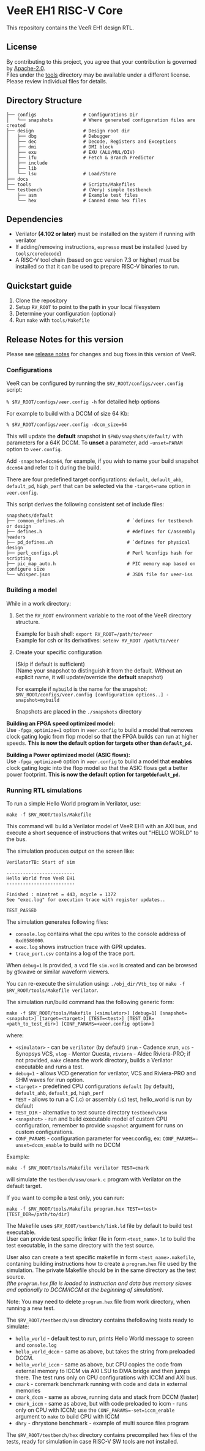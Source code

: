 # VeeR EH1 RISC-V Core

This repository contains the VeeR EH1 design RTL.

## License

By contributing to this project, you agree that your contribution is governed by [Apache-2.0](LICENSE).  
Files under the [tools](tools/) directory may be available under a different license. Please review individual files for details.

## Directory Structure

    ├── configs                 # Configurations Dir
    │   └── snapshots           # Where generated configuration files are created
    ├── design                  # Design root dir
    │   ├── dbg                 # Debugger
    │   ├── dec                 # Decode, Registers and Exceptions
    │   ├── dmi                 # DMI block
    │   ├── exu                 # EXU (ALU/MUL/DIV)
    │   ├── ifu                 # Fetch & Branch Predictor
    │   ├── include             
    │   ├── lib
    │   └── lsu                 # Load/Store
    ├── docs
    ├── tools                   # Scripts/Makefiles
    └── testbench               # (Very) simple testbench
        ├── asm                 # Example test files
        └── hex                 # Canned demo hex files
 
## Dependencies

- Verilator **(4.102 or later)** must be installed on the system if running with verilator
- If adding/removing instructions, `espresso` must be installed (used by `tools/coredecode`)
- A RISC-V tool chain (based on gcc version 7.3 or higher) must be
installed so that it can be used to prepare RISC-V binaries to run.

## Quickstart guide

1. Clone the repository
1. Setup `RV_ROOT` to point to the path in your local filesystem
1. Determine your configuration {optional}
1. Run `make` with `tools/Makefile`

## Release Notes for this version

Please see [release notes](release-notes.md) for changes and bug fixes in this version of VeeR.

### Configurations

VeeR can be configured by running the `$RV_ROOT/configs/veer.config` script:

`% $RV_ROOT/configs/veer.config -h` for detailed help options

For example to build with a DCCM of size 64 Kb:  

`% $RV_ROOT/configs/veer.config -dccm_size=64`  

This will update the **default** snapshot in `$PWD/snapshots/default/` with parameters for a 64K DCCM.
To **unset** a parameter, add `-unset=PARAM` option to `veer.config`.

Add `-snapshot=dccm64`, for example, if you wish to name your build snapshot `dccm64` and refer to it during the build.  

There are four predefined target configurations: `default`, `default_ahb`, `default_pd`, `high_perf`  that can be selected via 
the `-target=name` option in `veer.config`.

This script derives the following consistent set of include files:

    snapshots/default
    ├── common_defines.vh                       # `defines for testbench or design
    ├── defines.h                               # #defines for C/assembly headers
    ├── pd_defines.vh                           # `defines for physical design
    ├── perl_configs.pl                         # Perl %configs hash for scripting
    ├── pic_map_auto.h                          # PIC memory map based on configure size
    └── whisper.json                            # JSON file for veer-iss

### Building a model

While in a work directory:

1. Set the `RV_ROOT` environment variable to the root of the VeeR directory structure.

   Example for bash shell: `export RV_ROOT=/path/to/veer`  
   Example for csh or its derivatives: `setenv RV_ROOT /path/to/veer`
    
1. Create your specific configuration

   (Skip if default is sufficient)  
   (Name your snapshot to distinguish it from the default. Without an explicit name, it will update/override the __default__ snapshot)

   For example if `mybuild` is the name for the snapshot: `$RV_ROOT/configs/veer.config [configuration options..] -snapshot=mybuild`  
    
   Snapshots are placed in the `./snapshots` directory

**Building an FPGA speed optimized model:**  
Use ``-fpga_optimize=1`` option in ``veer.config`` to build a model that removes clock gating logic from flop model so that the FPGA builds can run at higher speeds.
**This is now the default option for targets other than ``default_pd``.**

**Building a Power optimized model (ASIC flows):**  
Use ``-fpga_optimize=0`` option in ``veer.config`` to build a model that **enables** clock gating logic into the flop model so that the ASIC flows get a better power footprint.
**This is now the default option for target``default_pd``.**

### Running RTL simulations

To run a simple Hello World program in Verilator, use:

```shell
make -f $RV_ROOT/tools/Makefile
```

This command will build a Verilator model of VeeR EH1 with an AXI bus, and
execute a short sequence of instructions that writes out "HELLO WORLD"
to the bus.

    
The simulation produces output on the screen like:  

```
VerilatorTB: Start of sim

-------------------------
Hello World from VeeR EH1
-------------------------

Finished : minstret = 443, mcycle = 1372
See "exec.log" for execution trace with register updates..

TEST_PASSED
```

The simulation generates following files:

* `console.log` contains what the cpu writes to the console address of `0xd0580000`.
* `exec.log` shows instruction trace with GPR updates.
* `trace_port.csv` contains a log of the trace port. 

When `debug=1` is provided, a vcd file `sim.vcd` is created and can be browsed by 
gtkwave or similar waveform viewers.
  
You can re-execute the simulation using: `./obj_dir/Vtb_top` or `make -f $RV_ROOT/tools/Makefile verilator`.

The simulation run/build command has the following generic form:

```shell
make -f $RV_ROOT/tools/Makefile [<simulator>] [debug=1] [snapshot=<snapshot>] [target=<target>] [TEST=<test>] [TEST_DIR=<path_to_test_dir>] [CONF_PARAMS=<veer.config option>]
```

where:

* `<simulator>` - can be `verilator` (by default) `irun` - Cadence xrun, `vcs` - Synopsys VCS, `vlog` - Mentor Questa, `riviera` - Aldec Riviera-PRO; if not provided, `make` cleans the work directory, builds a Verilator executable and runs a test.
* `debug=1` - allows VCD generation for verilator, VCS and Riviera-PRO and SHM waves for irun option.
* `<target>` - predefined CPU configurations `default` (by default), `default_ahb`, `default_pd`, `high_perf`
* `TEST` - allows to run a C (<test>.c) or assembly (<test>.s) test, hello_world is run by default 
* `TEST_DIR` - alternative to test source directory `testbench/asm`
* `<snapshot>` - run and build executable model of custom CPU configuration, remember to provide `snapshot` argument for runs on custom configurations.
* `CONF_PARAMS` - configuration parameter for veer.config, ex: `CONF_PARAMS=-unset=dccm_enable` to build with no DCCM

Example:
     
```shell
make -f $RV_ROOT/tools/Makefile verilator TEST=cmark
```

will simulate the `testbench/asm/cmark.c` program with Verilator on the default target.

If you want to compile a test only, you can run:

```shell
make -f $RV_ROOT/tools/Makefile program.hex TEST=<test> [TEST_DIR=/path/to/dir]
```

The Makefile uses `$RV_ROOT/testbench/link.ld` file by default to build test executable.  
User can provide test specific linker file in form `<test_name>.ld` to build the test executable,
 in the same directory with the test source.

User also can create a test specific makefile in form `<test_name>.makefile`, contaning building instructions
how to create a `program.hex` file used by the simulation. The private Makefile should be in the same directory
as the test source.  
*(the `program.hex` file is loaded to instruction and data bus memory slaves and
optionally to DCCM/ICCM at the beginning of simulation)*.

Note: You may need to delete `program.hex` file from work directory, when running a new test.

The  `$RV_ROOT/testbench/asm` directory contains thefollowing tests ready to simulate:

* `hello_world` - default test to run, prints Hello World message to screen and `console.log`
* `hello_world_dccm` - same as above, but takes the string from preloaded DCCM.
* `hello_world_iccm` - same as above, but CPU copies the code from external memory to ICCM via AXI LSU to DMA bridge and then jumps there. The test runs only on CPU configurations with ICCM and AXI bus.
* `cmark` - coremark benchmark running with code and data in external memories
* `cmark_dccm` - same as above, running data and stack from DCCM (faster)
* `cmark_iccm` - same as above, but with code preloaded to iccm - runs only on CPU with ICCM; use the `CONF_PARAMS=-set=iccm_enable` argument to `make` to build CPU with ICCM
* `dhry` - dhrystone benchmark - example of multi source files program

The `$RV_ROOT/testbench/hex` directory contains precompiled hex files of the tests, ready for simulation in case RISC-V SW tools are not installed.